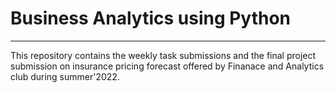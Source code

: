 # Business Analytics using Python
***
This repository contains the weekly task submissions and the final project submission  on insurance pricing forecast offered by Finanace and Analytics club during summer'2022.
